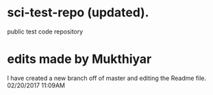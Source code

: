 # sci-test-repo (updated).
 public test code repository

# edits made by Mukthiyar
I have created a new branch off of master and editing the Readme file. 02/20/2017 11:09AM
